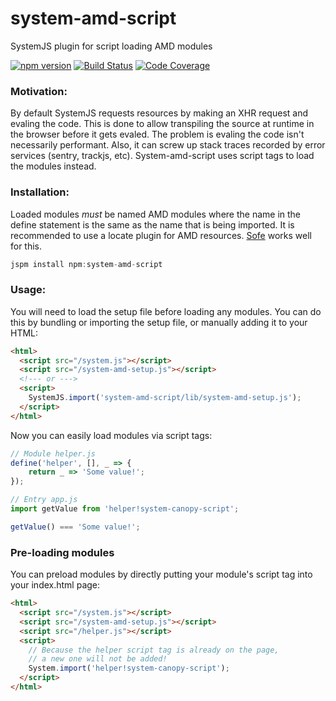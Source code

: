 # system-amd-script
SystemJS plugin for script loading AMD modules

[![npm version](https://img.shields.io/npm/v/system-amd-script.svg?style=flat-square)](https://www.npmjs.org/package/system-amd-script)
[![Build Status](https://img.shields.io/travis/CanopyTax/system-amd-script.svg?style=flat-square)](https://travis-ci.org/CanopyTax/system-amd-script)
[![Code Coverage](https://img.shields.io/codecov/c/github/CanopyTax/system-amd-script.svg?style=flat-square)](https://codecov.io/github/CanopyTax/system-amd-script)

### Motivation:
By default SystemJS requests resources by making an XHR request and
evaling the code. This is done to allow transpiling the source at runtime
in the browser before it gets evaled. The problem is evaling the code
isn't necessarily performant. Also, it can screw up stack traces
recorded by error services (sentry, trackjs, etc). System-amd-script
uses script tags to load the modules instead.

### Installation:
Loaded modules *must* be named AMD modules where the name in the define statement is the same as the name that is being imported. It is recommended to use a locate plugin for AMD resources. [Sofe](https://github.com/CanopyTax/sofe) works well for this.

```js
jspm install npm:system-amd-script
```

### Usage:
You will need to load the setup file before loading any modules. You can
do this by bundling or importing the setup file, or manually adding it
to your HTML:

```html
<html>
  <script src="/system.js"></script>
  <script src="/system-amd-setup.js"></script>
  <!--- or --->
  <script>
    SystemJS.import('system-amd-script/lib/system-amd-setup.js');
  </script>
</html>
```

Now you can easily load modules via script tags:

```js
// Module helper.js
define('helper', [], _ => {
	return _ => 'Some value!';
});

// Entry app.js
import getValue from 'helper!system-canopy-script';

getValue() === 'Some value!';
```


### Pre-loading modules
You can preload modules by directly putting your module's script tag into your index.html page:

```html
<html>
  <script src="/system.js"></script>
  <script src="/system-amd-setup.js"></script>
  <script src="/helper.js"></script>
  <script>
    // Because the helper script tag is already on the page,
    // a new one will not be added!
    System.import('helper!system-canopy-script');    	
  </script>
</html>
```
